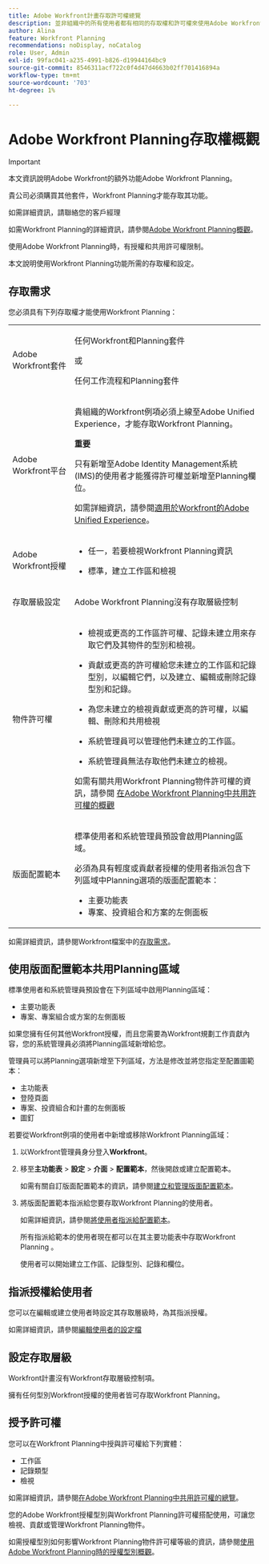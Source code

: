 ```yaml
---
title: Adobe Workfront計畫存取許可權總覽
description: 並非組織中的所有使用者都有相同的存取權和許可權來使用Adobe Workfront Planning。 本文說明使用者必須使用Adobe Workfront Planning功能的存取權和許可權。
author: Alina
feature: Workfront Planning
recommendations: noDisplay, noCatalog
role: User, Admin
exl-id: 99fac041-a235-4991-b826-d19944164bc9
source-git-commit: 8546311acf722c0f4d47d4663b02ff701416894a
workflow-type: tm+mt
source-wordcount: '703'
ht-degree: 1%

---
```



# Adobe Workfront Planning存取權概觀

<!--leave the global record type reference in yellow till Jan 2026-->

<!--do not use the snippet for IMPORTANT , as it links to this article-->

<!--<span class="preview">The highlighted information on this page refers to functionality not yet generally available. It is available only in the Preview environment for all customers. After the monthly releases to Production, the same features are also available in the Production environment for customers who enabled fast releases. </span>   

<span class="preview">For information about fast releases, see [Enable or disable fast releases for your organization](/help/quicksilver/administration-and-setup/set-up-workfront/configure-system-defaults/enable-fast-release-process.md). </span>-->

>[!IMPORTANT]
>
>本文資訊說明Adobe Workfront的額外功能Adobe Workfront Planning。
>
>貴公司必須購買其他套件，Workfront Planning才能存取其功能。
>
>如需詳細資訊，請聯絡您的客戶經理
>
>如需Workfront Planning的詳細資訊，請參閱[Adobe Workfront Planning概觀](/help/quicksilver/planning/general/planning-overview.md)。

使用Adobe Workfront Planning時，有授權和共用許可權限制。

本文說明使用Workfront Planning功能所需的存取權和設定。

## 存取需求

<!--do not collapse the access requirements below - this is the main article about Access overview-->

<!--*********ensure that the link ^^^^^^^^below^^^^^^^^ to Workfront Pricing and Packaging now also includes information about Workfront Planning. If not, talk with Lauren S.***************-->

您必須具有下列存取權才能使用Workfront Planning：

<table style="table-layout:auto">
 <col>
 </col>
 <col>
 </col>
 <tbody>
    <tr>
 <tr>
   <td role="rowheader"><p>Adobe Workfront套件</p></td>
   <td>
   <p>任何Workfront和Planning套件</p>
   <p>或</p>
   <p>任何工作流程和Planning套件</p>
   <!--<p><b>NOTE</b></p>
<p><span class="preview">For access to global record types:</span></p>
<ul><li><p><span class="preview">Any Workfront package and a Planning Plus package</span></p></li>
<p>Or</p>
<li><p><span class="preview">Workflow and Planning Prime and Ultimate packages</span></p></li></ul>--> </td>
<tr>
   <td role="rowheader"><p>Adobe Workfront平台</p></td>
   <td>
   <p>貴組織的Workfront例項必須上線至Adobe Unified Experience，才能存取Workfront Planning。</p>
   <p><b>重要</b></p>
   <p>只有新增至Adobe Identity Management系統(IMS)的使用者才能獲得許可權並新增至Planning欄位。</p>
   <p>如需詳細資訊，請參閱<a href="/help/quicksilver/workfront-basics/navigate-workfront/workfront-navigation/adobe-unified-experience.md">適用於Workfront的Adobe Unified Experience</a>。 </p>
   </td>
  </tr>
  </tr>
  <tr>
   <td role="rowheader"><p>Adobe Workfront授權</p></td>
   <td>
   <ul><li><p>任一，若要檢視Workfront Planning資訊</p></li>
   <li><p>標準，建立工作區和檢視</p></li></ul>
    </td>
  </tr>
  <tr>
   <td role="rowheader"><p>存取層級設定</p></td>
   <td> <p>Adobe Workfront Planning沒有存取層級控制</p>  
</td>
  </tr>
<tr>
   <td role="rowheader"><p>物件許可權</p></td>
   <td>
   <ul>
   <li><p>檢視或更高的工作區許可權、記錄未建立用來存取它們及其物件的型別和檢視。</p></li>
   <li><p>貢獻或更高的許可權給您未建立的工作區和記錄型別，以編輯它們，以及建立、編輯或刪除記錄型別和記錄。</p></li>
   <li><p>為您未建立的檢視貢獻或更高的許可權，以編輯、刪除和共用檢視</p>
   </li>
    <li><p>系統管理員可以管理他們未建立的工作區。 </p></li>
    <li><p>系統管理員無法存取他們未建立的檢視。 </p></li></ul>
   <p>如需有關共用Workfront Planning物件許可權的資訊，請參閱  
   <a href="/help/quicksilver/planning/access/sharing-permissions-overview.md">在Adobe Workfront Planning中共用許可權的概觀</a> 
  </td>
  </tr>
<tr>
   <td role="rowheader"><p>版面配置範本</p></td>
   <td> 
<p>標準使用者和系統管理員預設會啟用Planning區域。</p>
<p> 必須為具有輕度或貢獻者授權的使用者指派包含下列區域中Planning選項的版面配置範本：</p>
   <ul><li>主要功能表</li>
   <li>專案、投資組合和方案的左側面板</li>
   </ul>   
</td>
  </tr>
 </tbody>
</table>

如需詳細資訊，請參閱Workfront檔案中的[存取需求](/help/quicksilver/administration-and-setup/add-users/access-levels-and-object-permissions/access-level-requirements-in-documentation.md)。


## 使用版面配置範本共用Planning區域

<!--First, contact your account manager to obtain access to the current Workfront Planning program.-->

標準使用者和系統管理員預設會在下列區域中啟用Planning區域：

* 主要功能表
* 專案、專案組合或方案的左側面板

如果您擁有任何其他Workfront授權，而且您需要為Workfront規劃工作貢獻內容，您的系統管理員必須將Planning區域新增給您。

管理員可以將Planning選項新增至下列區域，方法是修改並將您指定至配置圖範本：

* 主功能表
* 登陸頁面
* 專案、投資組合和計畫的左側面板
* 圖釘

若要從Workfront例項的使用者中新增或移除Workfront Planning區域：

1. 以Workfront管理員身分登入&#x200B;**Workfront**。

1. 移至&#x200B;**主功能表** > **設定** > **介面** > **配置範本**，然後開啟或建立配置範本。

   如需有關自訂版面配置範本的資訊，請參閱[建立和管理版面配置範本](/help/quicksilver/administration-and-setup/customize-workfront/use-layout-templates/create-and-manage-layout-templates.md)。

1. 將版面配置範本指派給您要存取Workfront Planning的使用者。

   如需詳細資訊，請參閱[將使用者指派給配置範本](/help/quicksilver/administration-and-setup/customize-workfront/use-layout-templates/assign-users-to-layout-template.md)。

   所有指派給範本的使用者現在都可以在其主要功能表中存取Workfront Planning 。

   使用者可以開始建立工作區、記錄型別、記錄和欄位。

## 指派授權給使用者

您可以在編輯或建立使用者時設定其存取層級時，為其指派授權。

如需詳細資訊，請參閱[編輯使用者的設定檔](/help/quicksilver/administration-and-setup/add-users/create-and-manage-users/edit-a-users-profile.md)

## 設定存取層級

Workfront計畫沒有Workfront存取層級控制項。

擁有任何型別Workfront授權的使用者皆可存取Workfront Planning。

<!--For information about granting access in Workfront, see [Create and modify custom access levels](/help/quicksilver/administration-and-setup/add-users/configure-and-grant-access/create-modify-access-levels.md). -->

## 授予許可權

您可以在Workfront Planning中授與許可權給下列實體：

* 工作區
* 記錄類型
* 檢視

如需詳細資訊，請參閱[在Adobe Workfront Planning中共用許可權的總覽](/help/quicksilver/planning/access/sharing-permissions-overview.md)。

您的Adobe Workfront授權型別與Workfront Planning許可權搭配使用，可讓您檢視、貢獻或管理Workfront Planning物件。

如需授權型別如何影響Workfront Planning物件許可權等級的資訊，請參閱[使用Adobe Workfront Planning時的授權型別概觀](/help/quicksilver/planning/access/license-type-overview.md)。



